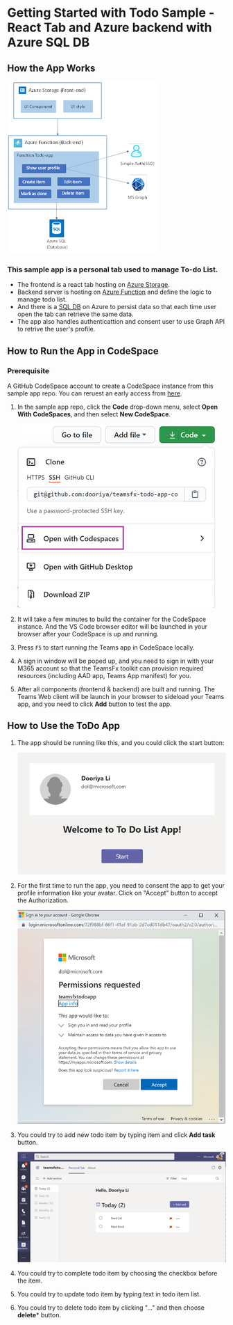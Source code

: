 # Getting Started with Todo Sample - React Tab and Azure backend with Azure SQL DB

## How the App Works
![Tab App Flow](images/TabAppFlow.jpg)

### This sample app is a personal tab used to manage To-do List.

- The frontend is a react tab hosting on [Azure Storage](https://docs.microsoft.com/en-us/azure/storage/).
- Backend server is hosting on [Azure Function](https://docs.microsoft.com/en-us/azure/azure-functions/) and define the logic to manage todo list. 
- And there is a [SQL DB](https://docs.microsoft.com/en-us/azure/azure-sql/) on Azure to persist data so that each time user open the tab can retrieve the same data.
- The app also handles authenticattion and consent user to use Graph API to retrive the user's profile.

## How to Run the App in CodeSpace
### Prerequisite
A GitHub CodeSpace account to create a CodeSpace instance from this sample app repo. You can reruest an early access from [here](https://github.com/features/codespaces).

1. In the sample app repo, click the **Code** drop-down menu, select **Open With CodeSpaces**, and then select **New CodeSpace**.

    ![Create CodeSpace](images/todo-app-create-codespace.png)

2. It will take a few minutes to build the container for the CodeSpace instance. And the VS Code browser editor will be launched in your browser after your CodeSpace is up and running.
3. Press `F5` to start running the Teams app in CodeSpace locally.
4. A sign in window will be poped up, and you need to sign in with your M365 account so that the TeamsFx toolkit can provision required resources (including AAD app, Teams App manifest) for you.
5. After all components (frontend & backend) are built and running. The Teams Web client will be launch in your browser to sideload your Teams app, and you need to click **Add** button to test the app.

## How to Use the ToDo App
1. The app should be running like this, and you could click the start button:

    ![Todo List](images/todo-app-start.png)

2. For the first time to run the app, you need to consent the app to get your profile information like your avatar. Click on "Accept" button to accept the Authorization.

    ![Todo List](images/todo-app-consent.png)

3. You could try to add new todo item by typing item and click **Add task** button.

    ![Todo List](images/todo-app-add-task.png)

4. You could try to complete todo item by choosing the checkbox before the item.
5. You could try to update todo item by typing text in todo item list.
6. You could try to delete todo item by clicking "..." and then choose **delete*** button.
